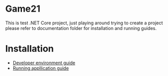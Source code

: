 # Game21
This is test .NET Core project, just playing around trying to create a project please refer to documentation folder for installation and running guides.
# Installation 
* [Developer environment guide](../Documentation/dev-install.md)
* [Running appllication guide](../Documentation/build&run.md)   